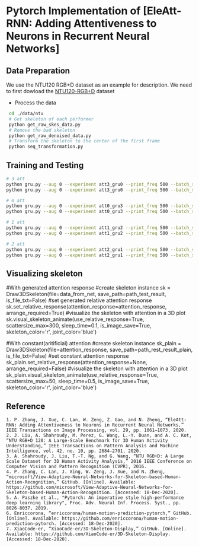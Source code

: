 # Pytorch Implementation of [EleAtt-RNN: Adding Attentiveness to Neurons in Recurrent Neural Networks]


## Data Preparation

We use the NTU120 RGB+D dataset as an example for description. We need to first dowload the [NTU120-RGB+D](https://github.com/shahroudy/NTURGB-D) dataset

- Process the data
```bash
 cd ./data/ntu
 # Get skeleton of each performer
 python get_raw_skes_data.py
 # Remove the bad skeleton 
 python get_raw_denoised_data.py
 # Transform the skeleton to the center of the first frame
 python seq_transformation.py
```


## Training and Testing

```bash
# 3 att
python gru.py --aug 0 --experiment att3_gru0 --print_freq 500 --batch_size 256 --lr 0.005 --train 1 --max_epoches 100 --att 3
python gru.py --aug 0 --experiment att3_gru0 --print_freq 500 --batch_size 256 --lr 0.005 --train 0 --max_epoches 1 --att 3

# 0 att
python gru.py --aug 0 --experiment att0_gru3 --print_freq 500 --batch_size 256 --lr 0.005 --train 1 --max_epoches 100
python gru.py --aug 0 --experiment att0_gru3 --print_freq 500 --batch_size 256 --lr 0.005 --train 0 --max_epoches 1

# 1 att
python gru.py --aug 0 --experiment att1_gru2 --print_freq 500 --batch_size 256 --lr 0.005 --train 1 --max_epoches 100 --att 1
python gru.py --aug 0 --experiment att1_gru2 --print_freq 500 --batch_size 256 --lr 0.005 --train 0 --max_epoches 1 --att 1

# 2 att
python gru.py --aug 0 --experiment att2_gru1 --print_freq 500 --batch_size 256 --lr 0.005 --train 1 --max_epoches 100 --att 2
python gru.py --aug 0 --experiment att2_gru1 --print_freq 500 --batch_size 256 --lr 0.005 --train 0 --max_epoches 1 --att 2
```

## Visualizing skeleton

#With generated attention response
#create skeleton instance
sk = Draw3DSkeleton(file=data_from_net, save_path=path_test_result, is_file_txt=False)
#set generated relative attention response
sk.set_relative_response(attention_response=attention_response, arrange_required=True)
#visualize the skeleton with attention in a 3D plot
sk.visual_skeleton_animate(use_relative_response=True, scattersize_max=300, sleep_time=0.1, is_image_save=True, skeleton_color='r', joint_color='blue')

#With constant(aritificial) attention
#create skeleton instance
sk_plain = Draw3DSkeleton(file=attention_response, save_path=path_rest_result_plain, is_file_txt=False) 
#set constant attention response
sk_plain.set_relative_response(attention_response=None, arrange_required=False)
#visualize the skeleton with attention in a 3D plot
sk_plain.visual_skeleton_animate(use_relative_response=True, scattersize_max=50, sleep_time=0.5, is_image_save=True, skeleton_color='r', joint_color='blue')


## Reference


```
1. P. Zhang, J. Xue, C. Lan, W. Zeng, Z. Gao, and N. Zheng, “EleAtt-RNN: Adding Attentiveness to Neurons in Recurrent Neural Networks,” IEEE Transactions on Image Processing, vol. 29, pp. 1061–1073, 2020. 
2. J. Liu, A. Shahroudy, M. Perez, G. Wang, L.-Y. Duan, and A. C. Kot, “NTU RGB+D 120: A Large-Scale Benchmark for 3D Human Activity Understanding,” IEEE Transactions on Pattern Analysis and Machine Intelligence, vol. 42, no. 10, pp. 2684–2701, 2020. 
3. A. Shahroudy, J. Liu, T.-T. Ng, and G. Wang, “NTU RGB+D: A Large Scale Dataset for 3D Human Activity Analysis,” 2016 IEEE Conference on Computer Vision and Pattern Recognition (CVPR), 2016. 
4. P. Zhang, C. Lan, J. Xing, W. Zeng, J. Xue, and N. Zheng, “microsoft/View-Adaptive-Neural-Networks-for-Skeleton-based-Human-Action-Recognition,” GitHub. [Online]. Available: https://github.com/microsoft/View-Adaptive-Neural-Networks-for-Skeleton-based-Human-Action-Recognition. [Accessed: 18-Dec-2020]. 
5. A. Paszke et al., "Pytorch: An imperative style high-performance deep learning library", Proc. Adv. Neural Inf. Process. Syst., pp. 8026-8037, 2019.
6. Enriccorona, “enriccorona/human-motion-prediction-pytorch,” GitHub. [Online]. Available: https://github.com/enriccorona/human-motion-prediction-pytorch. [Accessed: 18-Dec-2020]. 
7. XiaoCode-er, “XiaoCode-er/3D-Skeleton-Display,” GitHub. [Online]. Available: https://github.com/XiaoCode-er/3D-Skeleton-Display. [Accessed: 18-Dec-2020]. 
```
